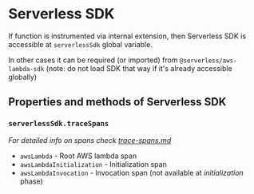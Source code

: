 # Serverless SDK

If function is instrumented via internal extension, then Serverless SDK is accessible at `serverlessSdk` global variable.

In other cases it can be required (or imported) from `@serverless/aws-lambda-sdk` (note: do not load SDK that way if it's already accessible globally)

## Properties and methods of Serverless SDK

### `serverlessSdk.traceSpans`

_For detailed info on spans check [trace-spans.md](./trace-spans.md)_

- `awsLambda` - Root AWS lambda span
- `awsLambdaInitialization` - Initialization span
- `awsLambdaInvocation` - Invocation span (not available at _initialization_ phase)
